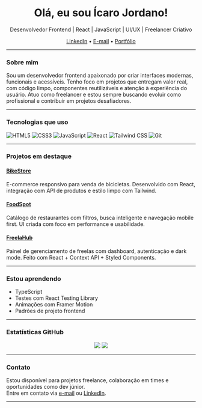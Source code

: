 <h1 align="center">Olá, eu sou Ícaro Jordano!</h1>

<p align="center">
  Desenvolvedor Frontend | React | JavaScript | UI/UX | Freelancer Criativo
</p>

<p align="center">
  <a href="https://www.linkedin.com/in/icarojordano" target="_blank">LinkedIn</a> • 
  <a href="mailto:icarojordano@email.com">E-mail</a> • 
  <a href="https://icarojordano.dev" target="_blank">Portfólio</a>
</p>

---

### Sobre mim

Sou um desenvolvedor frontend apaixonado por criar interfaces modernas, funcionais e acessíveis. Tenho foco em projetos que entregam valor real, com código limpo, componentes reutilizáveis e atenção à experiência do usuário. Atuo como freelancer e estou sempre buscando evoluir como profissional e contribuir em projetos desafiadores.

---

### Tecnologias que uso

![HTML5](https://img.shields.io/badge/HTML5-E34F26?style=flat&logo=html5&logoColor=white)
![CSS3](https://img.shields.io/badge/CSS3-1572B6?style=flat&logo=css3&logoColor=white)
![JavaScript](https://img.shields.io/badge/JavaScript-F7DF1E?style=flat&logo=javascript&logoColor=black)
![React](https://img.shields.io/badge/React-61DAFB?style=flat&logo=react&logoColor=black)
![Tailwind CSS](https://img.shields.io/badge/Tailwind-06B6D4?style=flat&logo=tailwindcss&logoColor=white)
![Git](https://img.shields.io/badge/Git-F05032?style=flat&logo=git&logoColor=white)

---

### Projetos em destaque

#### [BikeStore](https://bikestore.vercel.app)
E-commerce responsivo para venda de bicicletas. Desenvolvido com React, integração com API de produtos e estilo limpo com Tailwind.

#### [FoodSpot](https://foodspot.vercel.app)
Catálogo de restaurantes com filtros, busca inteligente e navegação mobile first. UI criada com foco em performance e usabilidade.

#### [FreelaHub](https://freelahub.vercel.app)
Painel de gerenciamento de freelas com dashboard, autenticação e dark mode. Feito com React + Context API + Styled Components.

---

### Estou aprendendo

- TypeScript  
- Testes com React Testing Library  
- Animações com Framer Motion  
- Padrões de projeto frontend  

---

### Estatísticas GitHub

<p align="center">
  <img src="https://github-readme-stats.vercel.app/api?username=icarojordano&show_icons=true&theme=tokyonight" />
  <img src="https://github-readme-streak-stats.herokuapp.com/?user=icarojordano&theme=tokyonight" />
</p>

---

### Contato

Estou disponível para projetos freelance, colaboração em times e oportunidades como dev júnior.  
Entre em contato via [e-mail](mailto:icarojordano@email.com) ou [LinkedIn](https://linkedin.com/in/icarojordano).

---
